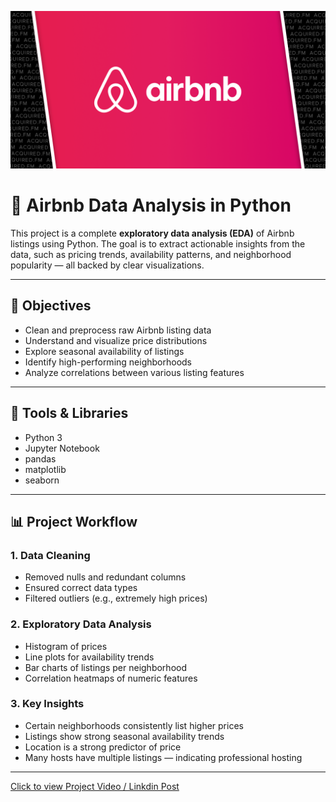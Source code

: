 ![AirBnb](Airbnb_logo.png)

# 🏡 Airbnb Data Analysis in Python

This project is a complete **exploratory data analysis (EDA)** of Airbnb listings using Python. The goal is to extract actionable insights from the data, such as pricing trends, availability patterns, and neighborhood popularity — all backed by clear visualizations.

---

## 📌 Objectives

- Clean and preprocess raw Airbnb listing data
- Understand and visualize price distributions
- Explore seasonal availability of listings
- Identify high-performing neighborhoods
- Analyze correlations between various listing features

---

## 🧰 Tools & Libraries

- Python 3  
- Jupyter Notebook  
- pandas  
- matplotlib  
- seaborn  

---

## 📊 Project Workflow

### 1. **Data Cleaning**
- Removed nulls and redundant columns
- Ensured correct data types
- Filtered outliers (e.g., extremely high prices)

### 2. **Exploratory Data Analysis**
- Histogram of prices
- Line plots for availability trends
- Bar charts of listings per neighborhood
- Correlation heatmaps of numeric features

### 3. **Key Insights**
- Certain neighborhoods consistently list higher prices
- Listings show strong seasonal availability trends
- Location is a strong predictor of price
- Many hosts have multiple listings — indicating professional hosting

---

[Click to view Project Video / Linkdin Post]([https://www.linkedin.com/posts/zodrick-john-1689a8256_datascience-python-eda-activity-7320819081295581184-KcUG?utm_source=share&utm_medium=member_desktop&rcm=ACoAAD8mrOABsUmTOAKWlhdQdbjigs27IxTaqzA](https://www.linkedin.com/posts/zodrick-john-1689a8256_datascience-eda-airbnb-activity-7321126600052273152-FQDl?utm_source=share&utm_medium=member_desktop&rcm=ACoAAD8mrOABsUmTOAKWlhdQdbjigs27IxTaqzA))

